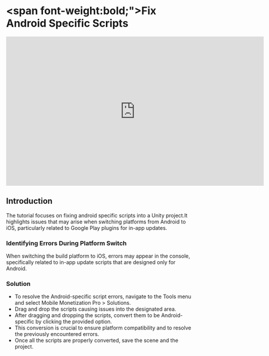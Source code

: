 # <span font-weight:bold;">Fix Android Specific Scripts</span>

<div class="video-container">
    <iframe width="700" height="405" src="https://www.youtube.com/embed/Z8gR2ZFdHKs" title="YouTube video player" frameborder="0" allow="accelerometer; autoplay; clipboard-write; encrypted-media; gyroscope; picture-in-picture; web-share" referrerpolicy="strict-origin-when-cross-origin" allowfullscreen></iframe>
</div>

## Introduction

The tutorial focuses on fixing android specific scripts into a Unity project.It highlights issues that may arise when switching platforms from Android to iOS, particularly related to Google Play plugins for in-app updates.

### Identifying Errors During Platform Switch

When switching the build platform to iOS, errors may appear in the console, specifically related to in-app update scripts that are designed only for Android.

### Solution

- To resolve the Android-specific script errors, navigate to the Tools menu and select Mobile Monetization Pro > Solutions.
- Drag and drop the scripts causing issues into the designated area.
- After dragging and dropping the scripts, convert them to be Android-specific by clicking the provided option.
- This conversion is crucial to ensure platform compatibility and to resolve the previously encountered errors.
- Once all the scripts are properly converted, save the scene and the project.